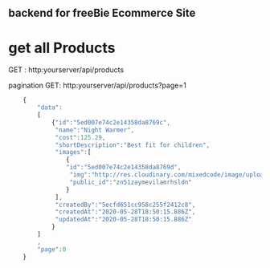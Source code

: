 ## backend for freeBie Ecommerce Site


# get all Products 
GET : http:yourserver/api/products

pagination
GET: http:yourserver/api/products?page=1

```js
	{
		"data":
		[
			{"id":"5ed007e74c2e14358da8769c",
			 "name":"Night Warmer",
			 "cost":125.29,
			 "shortDescription":"Best fit for children",
			 "images":[
			 	{
			 	"id":"5ed007e74c2e14358da8769d",
			 	 "img":"http://res.cloudinary.com/mixedcode/image/upload/v1590691815/zn51zaymevilamrhsldn.jpg",
			 	 "public_id":"zn51zaymevilamrhsldn"
			 	}
			 ],
			 "createdBy":"5ecfd651cc958c255f2412c8",
			 "createdAt":"2020-05-28T18:50:15.886Z",
			 "updatedAt":"2020-05-28T18:50:15.886Z"
			}
		]
		,
		"page":0
	}
	
```


